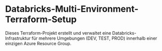 # Databricks-Multi-Environment-Terraform-Setup
Dieses Terraform-Projekt erstellt und verwaltet eine Databricks-Infrastruktur für mehrere Umgebungen (DEV, TEST, PROD) innerhalb einer einzigen Azure Resource Group.

